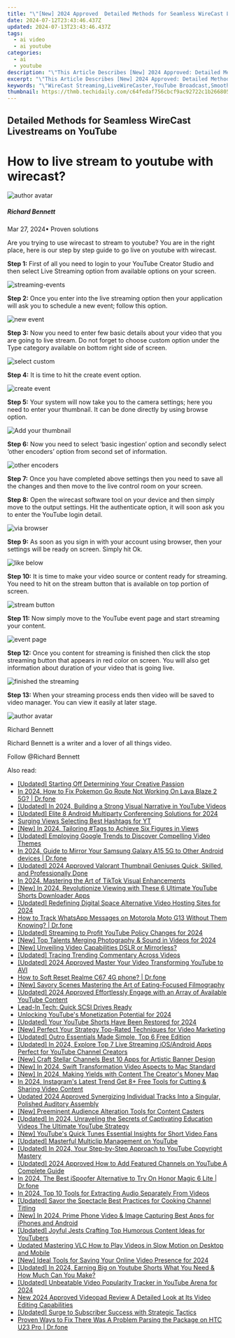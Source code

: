 ```yaml
---
title: "\"[New] 2024 Approved  Detailed Methods for Seamless WireCast Livestreams on YouTube\""
date: 2024-07-12T23:43:46.437Z
updated: 2024-07-13T23:43:46.437Z
tags:
  - ai video
  - ai youtube
categories:
  - ai
  - youtube
description: "\"This Article Describes [New] 2024 Approved: Detailed Methods for Seamless WireCast Livestreams on YouTube\""
excerpt: "\"This Article Describes [New] 2024 Approved: Detailed Methods for Seamless WireCast Livestreams on YouTube\""
keywords: "\"WireCast Streaming,LiveWireCaster,YouTube Broadcast,Smooth Livestreaming,High-Quality Streams,Effortless Video Playback,Secure Online Streams\""
thumbnail: https://thmb.techidaily.com/c64fedaf756cbcf9ac92722c1b2668052e1efc526bd85097cc0c097ddacbbc3a.jpg
---
```


## Detailed Methods for Seamless WireCast Livestreams on YouTube

# How to live stream to youtube with wirecast?

![author avatar](https://images.wondershare.com/filmora/article-images/richard-bennett.jpg)

##### Richard Bennett

 Mar 27, 2024• Proven solutions

 Are you trying to use wirecast to stream to youtube? You are in the right place, here is our step by step guide to go live on youtube with wirecast.

**Step 1:** First of all you need to login to your YouTube Creator Studio and then select Live Streaming option from available options on your screen.

![streaming-events](https://images.wondershare.com/filmora/article-images/streaming-events.jpg)

**Step 2:** Once you enter into the live streaming option then your application will ask you to schedule a new event; follow this option.

![new event](https://images.wondershare.com/filmora/article-images/new-event.jpg)

**Step 3:** Now you need to enter few basic details about your video that you are going to live stream. Do not forget to choose custom option under the Type category available on bottom right side of screen.

![select custom](https://images.wondershare.com/filmora/article-images/select-custom.jpg)

**Step 4:** It is time to hit the create event option.

![create event](https://images.wondershare.com/filmora/article-images/create-event.jpg)

**Step 5:** Your system will now take you to the camera settings; here you need to enter your thumbnail. It can be done directly by using browse option.

![Add your thumbnail](https://images.wondershare.com/filmora/article-images/add-your-thumbnail.jpg)

**Step 6:** Now you need to select ‘basic ingestion’ option and secondly select ‘other encoders’ option from second set of information.

![other encoders](https://images.wondershare.com/filmora/article-images/other-encoders.jpg)

**Step 7:** Once you have completed above settings then you need to save all the changes and then move to the live control room on your screen.

**Step 8:** Open the wirecast software tool on your device and then simply move to the output settings. Hit the authenticate option, it will soon ask you to enter the YouTube login detail.

![via browser](https://images.wondershare.com/filmora/article-images/via-browser.jpg)

**Step 9:** As soon as you sign in with your account using browser, then your settings will be ready on screen. Simply hit Ok.

![like below](https://images.wondershare.com/filmora/article-images/like-below.jpg)

**Step 10:** It is time to make your video source or content ready for streaming. You need to hit on the stream button that is available on top portion of screen.

![stream button](https://images.wondershare.com/filmora/article-images/stream-button.jpg)

**Step 11:** Now simply move to the YouTube event page and start streaming your content.

![event page](https://images.wondershare.com/filmora/article-images/event-page.jpg)

**Step 12:** Once you content for streaming is finished then click the stop streaming button that appears in red color on screen. You will also get information about duration of your video that is going live.

![finished the streaming](https://images.wondershare.com/filmora/article-images/finished-the-streaming.jpg)

**Step 13:** When your streaming process ends then video will be saved to video manager. You can view it easily at later stage.

![author avatar](https://images.wondershare.com/filmora/article-images/richard-bennett.jpg)

Richard Bennett

Richard Bennett is a writer and a lover of all things video.

Follow @Richard Bennett


<ins class="adsbygoogle"
     style="display:block"
     data-ad-format="autorelaxed"
     data-ad-client="ca-pub-7571918770474297"
     data-ad-slot="1223367746"></ins>



<ins class="adsbygoogle"
     style="display:block"
     data-ad-client="ca-pub-7571918770474297"
     data-ad-slot="8358498916"
     data-ad-format="auto"
     data-full-width-responsive="true"></ins>



<span class="atpl-alsoreadstyle">Also read:</span>
<div><ul>
<li><a href="https://youtube-tips.techidaily.com/ed-starting-off-determining-your-creative-passion/"><u>[Updated] Starting Off  Determining Your Creative Passion</u></a></li>
<li><a href="https://android-pokemon-go.techidaily.com/in-2024-how-to-fix-pokemon-go-route-not-working-on-lava-blaze-2-5g-drfone-by-drfone-virtual-android/"><u>In 2024, How to Fix Pokemon Go Route Not Working On Lava Blaze 2 5G? | Dr.fone</u></a></li>
<li><a href="https://youtube-tips.techidaily.com/ed-in-2024-building-a-strong-visual-narrative-in-youtube-videos/"><u>[Updated] In 2024, Building a Strong Visual Narrative in YouTube Videos</u></a></li>
<li><a href="https://screen-activity-recording.techidaily.com/updated-elite-8-android-multiparty-conferencing-solutions-for-2024/"><u>[Updated] Elite 8 Android Multiparty Conferencing Solutions for 2024</u></a></li>
<li><a href="https://youtube-tips.techidaily.com/ng-views-selecting-best-hashtags-for-yt/"><u>Surging Views  Selecting Best Hashtags for YT</u></a></li>
<li><a href="https://youtube-tips.techidaily.com/n-2024-tailoring-tags-to-achieve-six-figures-in-views/"><u>[New] In 2024, Tailoring #Tags to Achieve Six Figures in Views</u></a></li>
<li><a href="https://youtube-tips.techidaily.com/ed-employing-google-trends-to-discover-compelling-video-themes/"><u>[Updated] Employing Google Trends to Discover Compelling Video Themes</u></a></li>
<li><a href="https://screen-mirror.techidaily.com/in-2024-guide-to-mirror-your-samsung-galaxy-a15-5g-to-other-android-devices-drfone-by-drfone-android/"><u>In 2024, Guide to Mirror Your Samsung Galaxy A15 5G to Other Android devices | Dr.fone</u></a></li>
<li><a href="https://youtube-tips.techidaily.com/ed-2024-approved-valorant-thumbnail-geniuses-quick-skilled-and-professionally-done/"><u>[Updated] 2024 Approved  Valorant Thumbnail Geniuses  Quick, Skilled, and Professionally Done</u></a></li>
<li><a href="https://extra-skills.techidaily.com/in-2024-mastering-the-art-of-tiktok-visual-enhancements/"><u>In 2024, Mastering the Art of TikTok Visual Enhancements</u></a></li>
<li><a href="https://youtube-tips.techidaily.com/n-2024-revolutionize-viewing-with-these-6-ultimate-youtube-shorts-downloader-apps/"><u>[New] In 2024, Revolutionize Viewing with These 6 Ultimate YouTube Shorts Downloader Apps</u></a></li>
<li><a href="https://youtube-tips.techidaily.com/ed-redefining-digital-space-alternative-video-hosting-sites-for-2024/"><u>[Updated] Redefining Digital Space  Alternative Video Hosting Sites for 2024</u></a></li>
<li><a href="https://android-location-track.techidaily.com/how-to-track-whatsapp-messages-on-motorola-moto-g13-without-them-knowing-drfone-by-drfone-virtual-android/"><u>How to Track WhatsApp Messages on Motorola Moto G13 Without Them Knowing? | Dr.fone</u></a></li>
<li><a href="https://youtube-tips.techidaily.com/ed-streaming-to-profit-youtube-policy-changes-for-2024/"><u>[Updated] Streaming to Profit  YouTube Policy Changes for 2024</u></a></li>
<li><a href="https://youtube-tips.techidaily.com/op-talents-merging-photography-and-sound-in-videos-for-2024/"><u>[New] Top Talents Merging Photography & Sound in Videos for 2024</u></a></li>
<li><a href="https://youtube-tips.techidaily.com/nveiling-video-capabilities-dslr-or-mirrorless/"><u>[New] Unveiling Video Capabilities  DSLR or Mirrorless?</u></a></li>
<li><a href="https://youtube-tips.techidaily.com/ed-tracing-trending-commentary-across-videos/"><u>[Updated] Tracing Trending Commentary Across Videos</u></a></li>
<li><a href="https://youtube-tips.techidaily.com/ed-2024-approved-master-your-video-transforming-youtube-to-avi/"><u>[Updated] 2024 Approved  Master Your Video  Transforming YouTube to AVI</u></a></li>
<li><a href="https://techidaily.com/how-to-soft-reset-realme-c67-4g-phone-drfone-by-drfone-reset-android-reset-android/"><u>How to Soft Reset Realme C67 4G phone? | Dr.fone</u></a></li>
<li><a href="https://some-guidance.techidaily.com/new-savory-scenes-mastering-the-art-of-eating-focused-filmography/"><u>[New] Savory Scenes  Mastering the Art of Eating-Focused Filmography</u></a></li>
<li><a href="https://youtube-tips.techidaily.com/ed-2024-approved-effortlessly-engage-with-an-array-of-available-youtube-content/"><u>[Updated] 2024 Approved  Effortlessly Engage with an Array of Available YouTube Content</u></a></li>
<li><a href="https://driver-install.techidaily.com/lead-in-tech-quick-scsi-drives-ready/"><u>Lead-In Tech: Quick SCSI Drives Ready</u></a></li>
<li><a href="https://youtube-tips.techidaily.com/king-youtubes-monetization-potential-for-2024/"><u>Unlocking YouTube's Monetization Potential for 2024</u></a></li>
<li><a href="https://youtube-tips.techidaily.com/ed-your-youtube-shorts-have-been-restored-for-2024/"><u>[Updated] Your YouTube Shorts Have Been Restored for 2024</u></a></li>
<li><a href="https://youtube-tips.techidaily.com/erfect-your-strategy-top-rated-techniques-for-video-marketing/"><u>[New] Perfect Your Strategy  Top-Rated Techniques for Video Marketing</u></a></li>
<li><a href="https://youtube-tips.techidaily.com/ed-outro-essentials-made-simple-top-6-free-edition/"><u>[Updated] Outro Essentials Made Simple, Top 6 Free Edition</u></a></li>
<li><a href="https://youtube-tips.techidaily.com/ed-in-2024-explore-top-7-live-streaming-iosandroid-apps-perfect-for-youtube-channel-creators/"><u>[Updated] In 2024, Explore Top 7 Live Streaming iOS/Android Apps Perfect for YouTube Channel Creators</u></a></li>
<li><a href="https://youtube-tips.techidaily.com/raft-stellar-channels-best-10-apps-for-artistic-banner-design/"><u>[New] Craft Stellar Channels  Best 10 Apps for Artistic Banner Design</u></a></li>
<li><a href="https://youtube-tips.techidaily.com/n-2024-swift-transformation-video-aspects-to-mac-standard/"><u>[New] In 2024, Swift Transformation  Video Aspects to Mac Standard</u></a></li>
<li><a href="https://youtube-tips.techidaily.com/n-2024-making-yields-with-content-the-creators-money-map/"><u>[New] In 2024, Making Yields with Content  The Creator's Money Map</u></a></li>
<li><a href="https://instagram-clips.techidaily.com/in-2024-instagrams-latest-trend-get-8plus-free-tools-for-cutting-and-sharing-video-content/"><u>In 2024, Instagram's Latest Trend  Get 8+ Free Tools for Cutting & Sharing Video Content</u></a></li>
<li><a href="https://audio-editing.techidaily.com/updated-2024-approved-synergizing-individual-tracks-into-a-singular-polished-auditory-assembly/"><u>Updated 2024 Approved Synergizing Individual Tracks Into a Singular, Polished Auditory Assembly</u></a></li>
<li><a href="https://youtube-tips.techidaily.com/reeminent-audience-alteration-tools-for-content-casters/"><u>[New] Preeminent Audience Alteration Tools for Content Casters</u></a></li>
<li><a href="https://youtube-tips.techidaily.com/ed-in-2024-unraveling-the-secrets-of-captivating-education-videos-the-ultimate-youtube-strategy/"><u>[Updated] In 2024, Unraveling the Secrets of Captivating Education Videos  The Ultimate YouTube Strategy</u></a></li>
<li><a href="https://youtube-tips.techidaily.com/outubes-quick-tunes-essential-insights-for-short-video-fans/"><u>[New] YouTube's Quick Tunes  Essential Insights for Short Video Fans</u></a></li>
<li><a href="https://youtube-tips.techidaily.com/ed-masterful-multiclip-management-on-youtube/"><u>[Updated] Masterful Multiclip Management on YouTube</u></a></li>
<li><a href="https://youtube-tips.techidaily.com/ed-in-2024-your-step-by-step-approach-to-youtube-copyright-mastery/"><u>[Updated] In 2024, Your Step-by-Step Approach to YouTube Copyright Mastery</u></a></li>
<li><a href="https://youtube-tips.techidaily.com/ed-2024-approved-how-to-add-featured-channels-on-youtube-a-complete-guide/"><u>[Updated] 2024 Approved  How to Add Featured Channels on YouTube  A Complete Guide</u></a></li>
<li><a href="https://pokemon-go-android.techidaily.com/in-2024-the-best-ispoofer-alternative-to-try-on-honor-magic-6-lite-drfone-by-drfone-virtual-android/"><u>In 2024, The Best iSpoofer Alternative to Try On Honor Magic 6 Lite | Dr.fone</u></a></li>
<li><a href="https://voice-adjusting.techidaily.com/in-2024-top-10-tools-for-extracting-audio-separately-from-videos/"><u>In 2024, Top 10 Tools for Extracting Audio Separately From Videos</u></a></li>
<li><a href="https://youtube-tips.techidaily.com/ed-savor-the-spectacle-best-practices-for-cooking-channel-titling/"><u>[Updated] Savor the Spectacle  Best Practices for Cooking Channel Titling</u></a></li>
<li><a href="https://youtube-tips.techidaily.com/n-2024-prime-phone-video-and-image-capturing-best-apps-for-iphones-and-android/"><u>[New] In 2024, Prime Phone Video & Image Capturing  Best Apps for iPhones and Android</u></a></li>
<li><a href="https://youtube-tips.techidaily.com/ed-joyful-jests-crafting-top-humorous-content-ideas-for-youtubers/"><u>[Updated] Joyful Jests  Crafting Top Humorous Content Ideas for YouTubers</u></a></li>
<li><a href="https://ai-driven-video-production.techidaily.com/updated-mastering-vlc-how-to-play-videos-in-slow-motion-on-desktop-and-mobile/"><u>Updated Mastering VLC How to Play Videos in Slow Motion on Desktop and Mobile</u></a></li>
<li><a href="https://youtube-tips.techidaily.com/deal-tools-for-saving-your-online-video-presence-for-2024/"><u>[New] Ideal Tools for Saving Your Online Video Presence for 2024</u></a></li>
<li><a href="https://youtube-tips.techidaily.com/ed-in-2024-earning-big-on-youtube-shorts-what-you-need-and-how-much-can-you-make/"><u>[Updated] In 2024, Earning Big on Youtube Shorts  What You Need & How Much Can You Make?</u></a></li>
<li><a href="https://youtube-tips.techidaily.com/ed-unbeatable-video-popularity-tracker-in-youtube-arena-for-2024/"><u>[Updated] Unbeatable Video Popularity Tracker in YouTube Arena for 2024</u></a></li>
<li><a href="https://video-creation-software.techidaily.com/new-2024-approved-videopad-review-a-detailed-look-at-its-video-editing-capabilities/"><u>New 2024 Approved Videopad Review A Detailed Look at Its Video Editing Capabilities</u></a></li>
<li><a href="https://youtube-tips.techidaily.com/ed-surge-to-subscriber-success-with-strategic-tactics/"><u>[Updated] Surge to Subscriber Success with Strategic Tactics</u></a></li>
<li><a href="https://fix-guide.techidaily.com/proven-ways-to-fix-there-was-a-problem-parsing-the-package-on-htc-u23-pro-drfone-by-drfone-fix-android-problems-fix-android-problems/"><u>Proven Ways to Fix There Was A Problem Parsing the Package on HTC U23 Pro | Dr.fone</u></a></li>
</ul></div>
